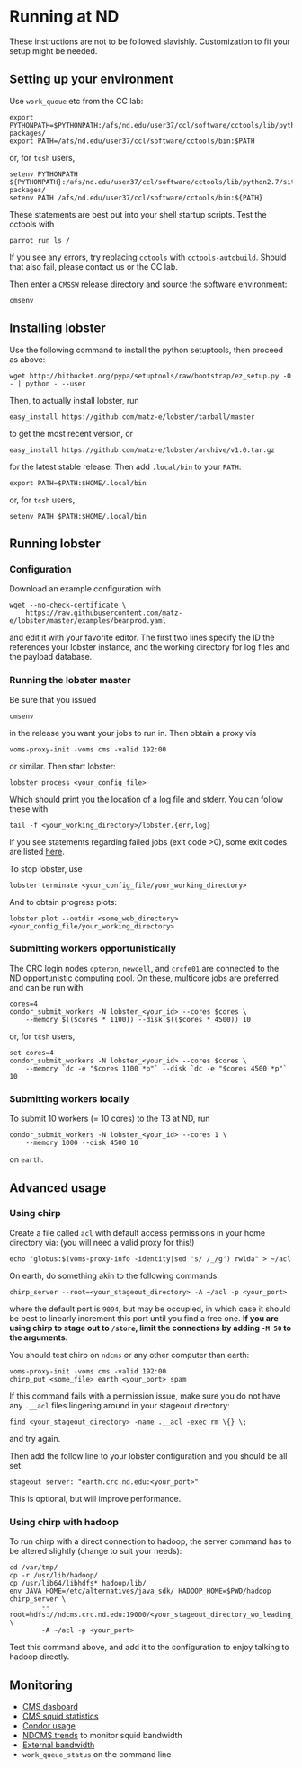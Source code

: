 # Running at ND

These instructions are not to be followed slavishly.  Customization to fit
your setup might be needed.

## Setting up your environment

Use `work_queue` etc from the CC lab:

    export PYTHONPATH=$PYTHONPATH:/afs/nd.edu/user37/ccl/software/cctools/lib/python2.7/site-packages/
    export PATH=/afs/nd.edu/user37/ccl/software/cctools/bin:$PATH

or, for `tcsh` users,

    setenv PYTHONPATH ${PYTHONPATH}:/afs/nd.edu/user37/ccl/software/cctools/lib/python2.7/site-packages/
    setenv PATH /afs/nd.edu/user37/ccl/software/cctools/bin:${PATH}

These statements are best put into your shell startup scripts.  Test the
cctools with

    parrot_run ls /

If you see any errors, try replacing `cctools` with `cctools-autobuild`.
Should that also fail, please contact us or the CC lab.

Then enter a `CMSSW` release directory and source the software environment:

    cmsenv

## Installing lobster

Use the following command to install the python setuptools, then proceed as
above:

    wget http://bitbucket.org/pypa/setuptools/raw/bootstrap/ez_setup.py -O - | python - --user

Then, to actually install lobster, run

    easy_install https://github.com/matz-e/lobster/tarball/master

to get the most recent version, or

    easy_install https://github.com/matz-e/lobster/archive/v1.0.tar.gz

for the latest stable release.  Then add `.local/bin` to your `PATH`:

    export PATH=$PATH:$HOME/.local/bin

or, for `tcsh` users,

    setenv PATH $PATH:$HOME/.local/bin

## Running lobster

### Configuration

Download an example configuration with

    wget --no-check-certificate \
        https://raw.githubusercontent.com/matz-e/lobster/master/examples/beanprod.yaml

and edit it with your favorite editor.  The first two lines specify the ID
the references your lobster instance, and the working directory for log
files and the payload database.

### Running the lobster master

Be sure that you issued

    cmsenv

in the release you want your jobs to run in.  Then obtain a proxy via

    voms-proxy-init -voms cms -valid 192:00

or similar.  Then start lobster:

    lobster process <your_config_file>

Which should print you the location of a log file and stderr.  You can
follow these with

    tail -f <your_working_directory>/lobster.{err,log}

If you see statements regarding failed jobs (exit code >0), some exit codes
are listed [here](ErrorCodes.md).

To stop lobster, use

    lobster terminate <your_config_file/your_working_directory>

And to obtain progress plots:

    lobster plot --outdir <some_web_directory> <your_config_file/your_working_directory>

### Submitting workers opportunistically

The CRC login nodes `opteron`, `newcell`, and `crcfe01` are connected to
the ND opportunistic computing pool.  On these, multicore jobs are
preferred and can be run with

    cores=4
    condor_submit_workers -N lobster_<your_id> --cores $cores \
        --memory $(($cores * 1100)) --disk $(($cores * 4500)) 10

or, for `tcsh` users,

    set cores=4
    condor_submit_workers -N lobster_<your_id> --cores $cores \
        --memory `dc -e "$cores 1100 *p"` --disk `dc -e "$cores 4500 *p"` 10

### Submitting workers locally

To submit 10 workers (= 10 cores) to the T3 at ND, run

    condor_submit_workers -N lobster_<your_id> --cores 1 \
        --memory 1000 --disk 4500 10

on `earth`.

## Advanced usage

### Using chirp

Create a file called `acl` with default access permissions in your home
directory via: (you will need a valid proxy for this!)

    echo "globus:$(voms-proxy-info -identity|sed 's/ /_/g') rwlda" > ~/acl

On earth, do something akin to the following commands:

    chirp_server --root=<your_stageout_directory> -A ~/acl -p <your_port>

where the default port is `9094`, but may be occupied, in which case it
should be best to linearly increment this port until you find a free one.
**If you are using chirp to stage out to `/store`, limit the connections
by adding `-M 50` to the arguments.**

You should test chirp on `ndcms` or any other computer than earth:

    voms-proxy-init -voms cms -valid 192:00
    chirp_put <some_file> earth:<your_port> spam

If this command fails with a permission issue, make sure you do not have
any `.__acl` files lingering around in your stageout directory:

    find <your_stageout_directory> -name .__acl -exec rm \{} \;

and try again.

Then add the follow line to your lobster configuration and you should be
all set:

    stageout server: "earth.crc.nd.edu:<your_port>"

This is optional, but will improve performance.

### Using chirp with hadoop

To run chirp with a direct connection to hadoop, the server command has to
be altered slightly (change to suit your needs):

    cd /var/tmp/
    cp -r /usr/lib/hadoop/ .
    cp /usr/lib64/libhdfs* hadoop/lib/
    env JAVA_HOME=/etc/alternatives/java_sdk/ HADOOP_HOME=$PWD/hadoop chirp_server \
            --root=hdfs://ndcms.crc.nd.edu:19000/<your_stageout_directory_wo_leading_hadoop> \
            -A ~/acl -p <your_port>

Test this command above, and add it to the configuration to enjoy talking
to hadoop directly.

## Monitoring

* [CMS dasboard](http://dashb-cms-job.cern.ch/dashboard/templates/web-job2/)
* [CMS squid statistics](http://wlcg-squid-monitor.cern.ch/snmpstats/indexcms.html)
* [Condor usage](http://condor.cse.nd.edu/condor_matrix.cgi)
* [NDCMS trends](http://mon.crc.nd.edu/xymon-cgi/svcstatus.sh?HOST=ndcms.crc.nd.edu&SERVICE=trends&backdays=0&backhours=6&backmins=0&backsecs=0&Go=Update&FROMTIME=&TOTIME=)
  to monitor squid bandwidth
* [External bandwidth](http://prtg1.nm.nd.edu/sensor.htm?listid=491&timeout=60&id=505&position=0)
* `work_queue_status` on the command line

